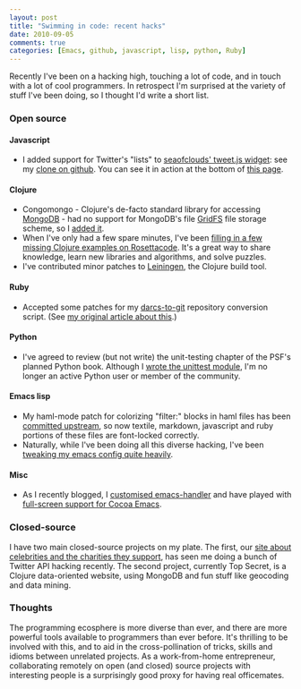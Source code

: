 ```yaml
---
layout: post
title: "Swimming in code: recent hacks"
date: 2010-09-05
comments: true
categories: [Emacs, github, javascript, lisp, python, Ruby]
---
```


Recently I've been on a hacking high, touching a lot of code, and in
touch with a lot of cool programmers. In retrospect I'm surprised at
the variety of stuff I've been doing, so I thought I'd write a short
list.

<!-- more -->

### Open source

#### Javascript

- I added support for Twitter's "lists" to
    [seaofclouds' tweet.js widget](http://tweet.seaofclouds.com/): see
    my [clone on github](http://github.com/purcell/tweet). You can see
    it in action at the bottom of
    [this page](http://www.looktothestars.org/).

#### Clojure

- Congomongo - Clojure's de-facto standard library for accessing
    [MongoDB](http://www.mongodb.org/) - had no support for MongoDB's
    file
    [GridFS](http://www.mongodb.org/display/DOCS/GridFS+Specification)
    file storage scheme, so I
    [added it](http://github.com/purcell/congomongo).
- When I've only had a few spare minutes, I've been
    [filling in a few missing Clojure examples on Rosettacode](http://github.com/purcell/rosettacode-clojure). It's
    a great way to share knowledge, learn new libraries and
    algorithms, and solve puzzles.
- I've contributed minor patches to
    [Leiningen](http://github.com/technomancy/leiningen), the Clojure
    build tool.

#### Ruby

- Accepted some patches for my
    [darcs-to-git](http://github.com/purcell/darcs-to-git) repository
    conversion script. (See
    [my original article about this](http://www.sanityinc.com/articles/converting-darcs-repositories-to-git).)

#### Python

- I've agreed to review (but not write) the unit-testing chapter of
    the PSF's planned Python book. Although I
    [wrote the unittest module](http://pyunit.sf.net), I'm no longer
    an active Python user or member of the community.

#### Emacs lisp

- My haml-mode patch for colorizing "filter:" blocks in haml files has
    been
    [committed upstream](http://github.com/nex3/haml/commit/94a8228e),
    so now textile, markdown, javascript and ruby portions of these
    files are font-locked correctly.
- Naturally, while I've been doing all this diverse hacking, I've been
    [tweaking my emacs config quite heavily](http://github.com/purcell/emacs.d/commits/master).

#### Misc

- As I recently blogged, I
    [customised emacs-handler](http://www.sanityinc.com/articles/open-txmt-urls-from-rails-in-emacs-on-osx)
    and have played with
    [full-screen support for Cocoa Emacs](http://www.sanityinc.com/full-screen-support-for-cocoa-emacs-on-osx).

### Closed-source

I have two main closed-source projects on my plate. The first, our
[site about celebrities and the charities they support](http://www.looktothestars.org),
has seen me doing a bunch of Twitter API hacking recently. The second
project, currently Top Secret, is a Clojure data-oriented website,
using MongoDB and fun stuff like geocoding and data mining.

### Thoughts

The programming ecosphere is more diverse than ever, and there are more
powerful tools available to programmers than ever before. It's thrilling
to be involved with this, and to aid in the cross-pollination of tricks,
skills and idioms between unrelated projects. As a work-from-home
entrepreneur, collaborating remotely on open (and closed) source
projects with interesting people is a surprisingly good proxy for having
real officemates.
